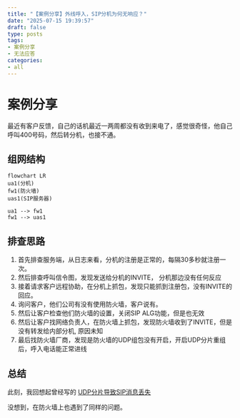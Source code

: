 ```yaml
---
title: "【案例分享】外线呼入，SIP分机为何无响应？"
date: "2025-07-15 19:39:57"
draft: false
type: posts
tags:
- 案例分享
- 无法应答
categories:
- all
---
```


# 案例分享

最近有客户反馈，自己的话机最近一两周都没有收到来电了，感觉很奇怪，他自己呼叫400号码，然后转分机，也接不通。

## 组网结构

```mermaid
flowchart LR
ua1(分机)
fw1(防火墙)
uas1(SIP服务器)

ua1 --> fw1
fw1 --> uas1
```

## 排查思路

1. 首先排查服务端，从日志来看，分机的注册是正常的，每隔30多秒就注册一次。 
2. 然后排查呼叫信令图，发现发送给分机的INVITE， 分机那边没有任何反应 
3. 接着请求客户远程协助，在分机上抓包，发现只能抓到注册包，没有INVITE的回应。
4. 询问客户，他们公司有没有使用防火墙，客户说有。
5. 然后让客户检查他们防火墙的设置，关闭SIP ALG功能，但是也无效
6. 然后让客户找网络负责人，在防火墙上抓包，发现防火墙收到了INVITE，但是没有转发给内部分机, 原因未知
7. 最后找防火墙厂商，发现是防火墙的UDP组包没有开启，开启UDP分片重组后，呼入电话能正常进线



## 总结

此刻，我回想起曾经写的 [UDP分片导致SIP消息丢失](https://wdd.js.org/opensips/ch7/big-udp-msg/)

没想到，在防火墙上也遇到了同样的问题。